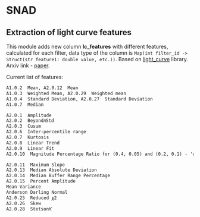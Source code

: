 # SNAD

## Extraction of light curve features

This module adds new column **lc_features** with different features, calculated for each filter, data type of the column is `Map(int filter_id -> Struct(str feature1: double value, etc.))`. Based on [light_curve](https://github.com/light-curve) library. Arxiv link - [paper](https://arxiv.org/pdf/2012.01419.pdf).

Current list of features:

```txt
A1.0.2  Mean, A2.0.12  Mean
A1.0.3  Weighted Mean, A2.0.29  Weighted mean
A1.0.4  Standard Deviation, A2.0.27  Standard Deviation
A1.0.7  Median

A2.0.1  Amplitude
A2.0.2  Beyond𝑛Std
A2.0.3  Cusum
A2.0.6  Inter-percentile range
A2.0.7  Kurtosis
A2.0.8  Linear Trend
A2.0.9  Linear Fit
A2.0.10  Magnitude Percentage Ratio for (0.4, 0.05) and (0.2, 0.1) - 'default' values

A2.0.11  Maximum Slope
A2.0.13  Median Absolute Deviation
A2.0.14  Median Buffer Range Percentage
A2.0.15  Percent Amplitude
Mean Variance
Anderson Darling Normal
A2.0.25  Reduced 𝜒2
A2.0.26  Skew
A2.0.28  Stetson𝐾
```
